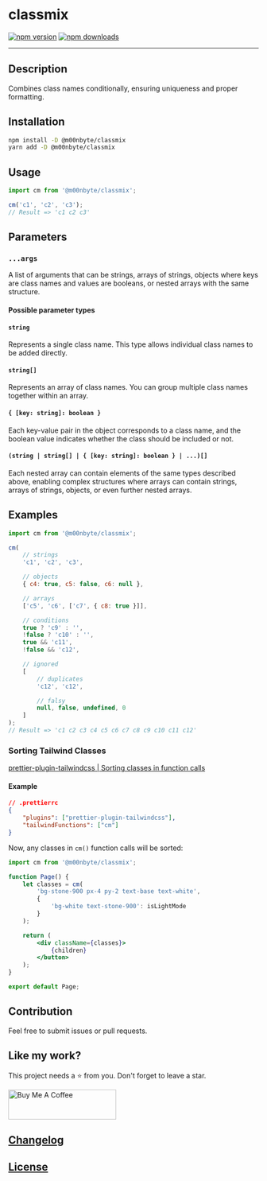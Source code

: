 # classmix

[![npm version](https://img.shields.io/npm/v/@m00nbyte/classmix.svg)](https://www.npmjs.org/package/@m00nbyte/classmix) [![npm downloads](https://img.shields.io/npm/dm/@m00nbyte/classmix)](https://www.npmjs.org/package/@m00nbyte/classmix)

---

## Description

Combines class names conditionally, ensuring uniqueness and proper formatting.

## Installation

```bash
npm install -D @m00nbyte/classmix
yarn add -D @m00nbyte/classmix
```

## Usage

```js
import cm from '@m00nbyte/classmix';

cm('c1', 'c2', 'c3');
// Result => 'c1 c2 c3'
```

## Parameters

### `...args`

A list of arguments that can be strings, arrays of strings, objects where keys are class names and values are booleans, or nested arrays with the same structure.

#### Possible parameter types

#### `string`

Represents a single class name. This type allows individual class names to be added directly.

#### `string[]`

Represents an array of class names. You can group multiple class names together within an array.

#### `{ [key: string]: boolean }`

Each key-value pair in the object corresponds to a class name, and the boolean value indicates whether the class should be included or not.

#### `(string | string[] | { [key: string]: boolean } | ...)[]`

Each nested array can contain elements of the same types described above, enabling complex structures where arrays can contain strings, arrays of strings, objects, or even further nested arrays.

## Examples

<!-- prettier-ignore-->
```js
import cm from '@m00nbyte/classmix';

cm(
    // strings
    'c1', 'c2', 'c3',

    // objects
    { c4: true, c5: false, c6: null },

    // arrays
    ['c5', 'c6', ['c7', { c8: true }]],

    // conditions
    true ? 'c9' : '',
    !false ? 'c10' : '',
    true && 'c11',
    !false && 'c12',

    // ignored
    [
        // duplicates
        'c12', 'c12',

        // falsy
        null, false, undefined, 0
    ]
);
// Result => 'c1 c2 c3 c4 c5 c6 c7 c8 c9 c10 c11 c12'
```

### Sorting Tailwind Classes

[prettier-plugin-tailwindcss | Sorting classes in function calls](https://github.com/tailwindlabs/prettier-plugin-tailwindcss?tab=readme-ov-file#sorting-classes-in-function-calls)

#### Example

```json
// .prettierrc
{
    "plugins": ["prettier-plugin-tailwindcss"],
    "tailwindFunctions": ["cm"]
}
```

Now, any classes in `cm()` function calls will be sorted:

<!-- prettier-ignore-->
```jsx
import cm from '@m00nbyte/classmix';

function Page() {
    let classes = cm(
        'bg-stone-900 px-4 py-2 text-base text-white',
        {
            'bg-white text-stone-900': isLightMode
        }
    );

    return (
        <div className={classes}>
            {children}
        </button>
    );
}

export default Page;
```

## Contribution

Feel free to submit issues or pull requests.

## Like my work?

This project needs a :star: from you.
Don't forget to leave a star.

<a href="https://www.buymeacoffee.com/m00nbyte" target="_blank">
    <img src="https://cdn.buymeacoffee.com/buttons/v2/default-yellow.png" alt="Buy Me A Coffee" width="217" height="60">
</a>

## [Changelog](CHANGELOG.md)

## [License](LICENSE)

